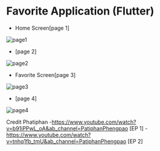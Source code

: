 # Favorite Application (Flutter)

- Home Screen[page 1]

![page1](https://user-images.githubusercontent.com/100192085/172097432-dc0f2783-03ff-4b5d-a022-438dc1a0fed7.jpg)

-  [page 2]

![page2](https://user-images.githubusercontent.com/100192085/172097459-1cfe59ce-8f54-4299-bda4-d4fa4596d8b8.jpg)

- Favorite Screen[page 3]

![page3](https://user-images.githubusercontent.com/100192085/172097478-07a8324c-9fcf-48ff-8fdf-cbc0cd70b554.jpg)

- [page 4]

![page4](https://user-images.githubusercontent.com/100192085/172097505-f6e15fc2-dc9c-46ea-9689-f5020e72ad52.jpg)

Credit Phatiphan 
-https://www.youtube.com/watch?v=b91iPPwL_oA&ab_channel=PatiphanPhengpao [EP 1] 
-https://www.youtube.com/watch?v=tnhq1fb_tmU&ab_channel=PatiphanPhengpao [EP 2]
